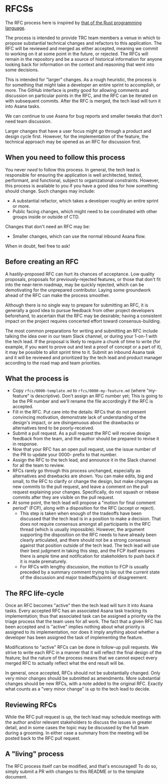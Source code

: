 # RFCSs

The RFC process here is inspired by [that of the Rust programming
language](https://github.com/rust-lang/rfcs).

The process is intended to provide TRC team members a venue in which to propose substantial
technical changes and refactors to this application. The RFC will be reviewed and merged as either
accepted, meaning we commit to working on it at some point in the future, or rejected. The RFCs will
remain in the repository and be a source of historical information for anyone looking back for
information on the context and reasoning that went into some decisions.

This is intended for "larger" changes. As a rough heuristic, the process is for something that might
take a developer an entire sprint to accomplish, or more. The GitHub interface is pretty good for
allowing comments and discussion on particular points in the RFC, and the RFC can be iterated on
with subsequent commits. After the RFC is merged, the tech lead will turn it into Asana tasks.

We can continue to use Asana for bug reports and smaller tweaks that don't need team discussion.

Larger changes that have a user focus might go through a product and design cycle first. However,
for the implementation of the feature, the technical approach may be opened as an RFC for discussion
first.

## When you need to follow this process

You never *need* to follow this process. In general, the tech lead is responsible for ensuring the
application is well architected, tested, performant, and functional, subject to organizational
constraints. However, this process is available to you if you have a good idea for how something
should change. Such changes may include:

* A substantial refactor, which takes a developer roughly an entire sprint or more.
* Public facing changes, which might need to be coordinated with other groups inside or outside of
  CTD.

Changes that don't need an RFC may be:

* Smaller changes, which can use the normal inbound Asana flow.

When in doubt, feel free to ask!

## Before creating an RFC

A hastily-proposed RFC can hurt its chances of acceptance. Low quality proposals, proposals for
previously-rejected features, or those that don't fit into the near-term roadmap, may be quickly
rejected, which can be demotivating for the unprepared contributor. Laying some groundwork ahead of
the RFC can make the process smoother.

Although there is no single way to prepare for submitting an RFC, it is generally a good idea to
pursue feedback from other project developers beforehand, to ascertain that the RFC may be
desirable; having a consistent impact on the project requires concerted effort toward
consensus-building.

The most common preparations for writing and submitting an RFC include talking the idea over in our
team Slack channel, or during your 1-on-1 with the tech lead. If the proposal is likely to require a
chunk of time to write (for example, if you want to prove out and test a proof of concept or a part
of it), it may be possible to allot sprint time to it. Submit an inbound Asana task and it will be
reviewed and prioritized by the tech lead and product manager according to the road map and team
priorities.

## What the process is

* Copy `rfcs/0000-template.md` to `rfcs/0000-my-feature.md` (where "my-feature" is descriptive).
  Don't assign an RFC number yet; This is going to be the PR number and we'll rename the file
  accordingly if the RFC is accepted.
* Fill in the RFC. Put care into the details: RFCs that do not present convincing motivation,
  demonstrate lack of understanding of the design's impact, or are disingenuous about the drawbacks
  or alternatives tend to be poorly-received.
* Submit a pull request. As a pull request the RFC will receive design feedback from the team, and
  the author should be prepared to revise it in response.
* Now that your RFC has an open pull request, use the issue number of the PR to update your 0000-
  prefix to that number.
* Assign the RFC to the tech lead, and announce it in the Slack channel for all the team to review.
* RFCs rarely go through this process unchanged, especially as alternatives and drawbacks are shown.
  You can make edits, big and small, to the RFC to clarify or change the design, but make changes as
  new commits to the pull request, and leave a comment on the pull request explaining your changes.
  Specifically, do not squash or rebase commits after they are visible on the pull request.
* At some point, the tech lead will propose a "motion for final comment period" (FCP), along with a
  disposition for the RFC (accept or reject).
    * This step is taken when enough of the tradeoffs have been discussed that the tech lead is in a
      position to make a decision. That does not require consensus amongst all participants in the
      RFC thread (which is usually impossible). However, the argument supporting the disposition on
      the RFC needs to have already been clearly articulated, and there should not be a strong
      consensus against that position outside of the tech lead. The tech lead will use their best
      judgment in taking this step, and the FCP itself ensures there is ample time and notification
      for stakeholders to push back if it is made prematurely.
    * For RFCs with lengthy discussion, the motion to FCP is usually preceded by a summary comment
      trying to lay out the current state of the discussion and major tradeoffs/points of
      disagreement.

## The RFC life-cycle

Once an RFC becomes "active" then the tech lead will turn it into Asana tasks. Every accepted RFC
has an associated Asana task tracking its implementation; thus that associated task can be assigned
a priority via the triage process that the team uses for all work. The fact that a given RFC has
been accepted and is "active" implies nothing about what priority is assigned to its implementation,
nor does it imply anything about whether a developer has been assigned the task of implementing the
feature.

Modifications to "active" RFCs can be done in follow-up pull requests. We strive to write each RFC
in a manner that it will reflect the final design of the feature; but the nature of the process
means that we cannot expect every merged RFC to actually reflect what the end result will be.

In general, once accepted, RFCs should not be substantially changed. Only very minor changes should
be submitted as amendments. More substantial changes should be new RFCs, with a note added to the
original RFC. Exactly what counts as a "very minor change" is up to the tech lead to decide.

## Reviewing RFCs

While the RFC pull request is up, the tech lead may schedule meetings with the author and/or
relevant stakeholders to discuss the issues in greater detail, and in some cases the topic may be
discussed by the full team during a grooming. In either case a summary from the meeting will be
posted back to the RFC pull request.

## A "living" process

The RFC process itself can be modified, and that's encouraged! To do so, simply submit a PR with
changes to this README or to the template document.
